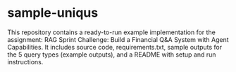 # sample-uniqus
This repository contains a ready-to-run example implementation for the assignment: RAG Sprint Challenge: Build a Financial Q&amp;A System with Agent Capabilities. It includes source code, requirements.txt, sample outputs for the 5 query types (example outputs), and a README with setup and run instructions.
